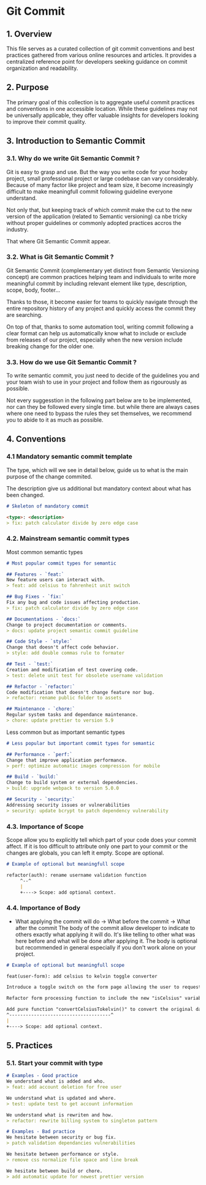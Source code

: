 # Git Commit

## 1. Overview

This file serves as a curated collection of git commit conventions and best practices gathered from various online resources and articles. It provides a centralized reference point for developers seeking guidance on commit organization and readability.

## 2. Purpose

The primary goal of this collection is to aggregate useful commit practices and conventions in one accessible location. While these guidelines may not be universally applicable, they offer valuable insights for developers looking to improve their commit quality.

## 3. Introduction to Semantic Commit

<!-- TODO: Make this section more formal and professional in tone -->
<!-- IDEA: It might be possible to make it tool agnostic but would need to rewrite things other than for git and for the majority of versioning tools. -->

### 3.1. Why do we write Git Semantic Commit ?

Git is easy to grasp and use. But the way you write code for your hooby project, small professional project or large codebase can vary considerably. Because of many factor like project and team size, it become increasingly difficult to make meaningfull commit following guideline everyone understand. 

Not only that, but keeping track of which commit make the cut to the new version of the application (related to Semantic versioning) ca nbe tricky without proper guidelines or commonly adopted practices accros the industry.

That where Git Semantic Commit appear.

### 3.2. What is Git Semantic Commit ?

Git Semantic Commit (complementary yet distinct from Semantic Versioning concept) are common practices helping team and individuals to write more meaningful commit by including relevant element like type, description, scope, body, footer... 

Thanks to those, it become easier for teams to quickly navigate through the entire repository history of any project and quickly access the commit they are searching.

On top of that, thanks to some automation tool, writing commit following a clear format can help us automatically know what to include or exclude from releases of our project, especially when the new version include breaking change for the older one.

### 3.3. How do we use Git Semantic Commit ?

To write semantic commit, you just need to decide of the guidelines you and your team wish to use in your project and follow them as rigourously as possible.

Not every suggesstion in the following part below are to be implemented, nor can they be followed every single time. but while there are always cases where one need to bypass the rules they set themselves, we recommend you to abide to it as much as possible.

## 4. Conventions 

### 4.1 Mandatory semantic commit template
<!-- TODO: Refine explanation to be more formal, detailed and professional -->

The type, which will we see in detail below, guide us to what is the main purpose of the change commited.

The description give us additional but mandatory context about what has been changed.

```md
# Skeleton of mandatory commit

<type>: <description>
> fix: patch calculator divide by zero edge case
```

### 4.2. Mainstream semantic commit types

<!-- TODO: Refine explanation to be more formal, detailed and professional -->
Most common semantic types

```md
# Most popular commit types for semantic

## Features - `feat:`
New feature users can interact with.
> feat: add celsius to fahrenheit unit switch

## Bug Fixes - `fix:`
Fix any bug and code issues affecting production.
> fix: patch calculator divide by zero edge case

## Documentations - `docs:`
Change to project documentation or comments.
> docs: update project semantic commit guideline

## Code Style - `style:`
Change that doesn't affect code behavior.
> style: add double commas rule to formater

## Test - `test:`
Creation and modification of test covering code.
> test: delete unit test for obsolete username validation

## Refactor - `refactor:`
Code modification that doesn't change feature nor bug.
> refactor: rename public folder to assets

## Maintenance - `chore:`
Regular system tasks and dependance maintenance.
> chore: update prettier to version 5.9
```

<!-- TODO: Refine explanation to be more formal, detailed and professional -->
Less common but as important semantic types

```md
# Less popular but important commit types for semantic

## Performance - `perf:`
Change that improve application performance.
> perf: optimize automatic images compression for mobile

## Build - `build:`
Change to build system or external dependencies.
> build: upgrade webpack to version 5.0.0

## Security - `security:`
Addressing security issues or vulnerabilities
> security: update bcrypt to patch dependency vulnerability
```

### 4.3. Importance of Scope
<!-- TODO: Refine explanation to be more formal, detailed and professional -->
Scope allow you to explicitly tell which part of your code does your commit affect. 
If it is too difficult to attribute only one part to your commit or the changes are globals, you can left it empty.
Scope are optional.

```md
# Example of optional but meaningfull scope

refactor(auth): rename username validation function
     ^--^  
     |
     +----> Scope: add optional context.
```

### 4.4. Importance of Body
<!-- TODO: Refine explanation to be more formal, detailed and professional -->
- What applying the commit will do
-> What before the commit
-> What after the commit
The body of the commit allow developer to indicate to others exactly what applying it will do. It's like telling to other what was here before and what will be done after applying it. The body is optional but recommended in general especially if you don't work alone on your project.

```md
# Example of optional but meaningfull scope

feat(user-form): add celsius to kelvin toggle converter

Introduce a toggle switch on the form page allowing the user to request data etheir as kelven or celsius unit.

Refactor form processing function to include the new "isCelsius" variable.

Add pure function "convertCelsiusTokelvin()" to convert the original data to kelvin unit.
^-------------------------------------^  
|
+----> Scope: add optional context.
```

## 5. Practices

### 5.1. Start your commit with type

```md
# Examples - Good practice
We understand what is added and who.
> feat: add account deletion for free user

We understand what is updated and where.
> test: update test to get account information

We understand what is rewriten and how.
> refactor: rewrite billing system to singleton pattern

# Examples - Bad practice
We hesitate between security or bug fix.
> patch validation dependancies vulnerabilities

We hesitate between performance or style.
> remove css normalize file space and line break  

We hesitate between build or chore.
> add automatic update for newest prettier version
```

